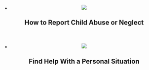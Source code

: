 <ul class="usa-card-group icon-card">
    <li class="tablet:grid-col-6 usa-card ">
        <div class="usa-card__container">
            <header class="usa-card__header">
                <img src="https://cwig-pattern-library.netlify.app/assets/img/prototype/flag.svg" >
                <h2 class="usa-card__heading">How to Report Child Abuse or Neglect</h2>
            </header>
        </div>
    </li>
    <li class="tablet:grid-col-6 usa-card">
        <div class="usa-card__container">
            <header class="usa-card__header">
                <img src="https://cwig-pattern-library.netlify.app/assets/img/prototype/info-square.svg" >
                <h2 class="usa-card__heading">Find Help With a Personal Situation</h2>
            </header>
        </div>
    </li>
</ul>